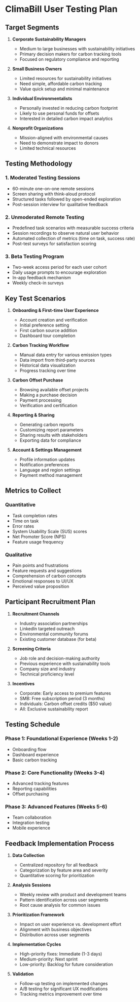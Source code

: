 # ClimaBill User Testing Plan

## Target Segments

1. **Corporate Sustainability Managers**
   - Medium to large businesses with sustainability initiatives
   - Primary decision makers for carbon tracking tools
   - Focused on regulatory compliance and reporting

2. **Small Business Owners**
   - Limited resources for sustainability initiatives
   - Need simple, affordable carbon tracking
   - Value quick setup and minimal maintenance

3. **Individual Environmentalists**
   - Personally invested in reducing carbon footprint
   - Likely to use personal funds for offsets
   - Interested in detailed carbon impact analytics

4. **Nonprofit Organizations**
   - Mission-aligned with environmental causes
   - Need to demonstrate impact to donors
   - Limited technical resources

## Testing Methodology

### 1. Moderated Testing Sessions
- 60-minute one-on-one remote sessions
- Screen sharing with think-aloud protocol
- Structured tasks followed by open-ended exploration
- Post-session interview for qualitative feedback

### 2. Unmoderated Remote Testing
- Predefined task scenarios with measurable success criteria
- Session recordings to observe natural user behavior
- Automated collection of metrics (time on task, success rate)
- Post-test surveys for satisfaction scoring

### 3. Beta Testing Program
- Two-week access period for each user cohort
- Daily usage prompts to encourage exploration
- In-app feedback mechanism
- Weekly check-in surveys

## Key Test Scenarios

1. **Onboarding & First-time User Experience**
   - Account creation and verification
   - Initial preference setting
   - First carbon source addition
   - Dashboard tour completion

2. **Carbon Tracking Workflow**
   - Manual data entry for various emission types
   - Data import from third-party sources
   - Historical data visualization
   - Progress tracking over time

3. **Carbon Offset Purchase**
   - Browsing available offset projects
   - Making a purchase decision
   - Payment processing
   - Verification and certification

4. **Reporting & Sharing**
   - Generating carbon reports
   - Customizing report parameters
   - Sharing results with stakeholders
   - Exporting data for compliance

5. **Account & Settings Management**
   - Profile information updates
   - Notification preferences
   - Language and region settings
   - Payment method management

## Metrics to Collect

### Quantitative
- Task completion rates
- Time on task
- Error rates
- System Usability Scale (SUS) scores
- Net Promoter Score (NPS)
- Feature usage frequency

### Qualitative
- Pain points and frustrations
- Feature requests and suggestions
- Comprehension of carbon concepts
- Emotional responses to UI/UX
- Perceived value proposition

## Participant Recruitment Plan

1. **Recruitment Channels**
   - Industry association partnerships
   - LinkedIn targeted outreach
   - Environmental community forums
   - Existing customer database (for beta)

2. **Screening Criteria**
   - Job role and decision-making authority
   - Previous experience with sustainability tools
   - Company size and industry
   - Technical proficiency level

3. **Incentives**
   - Corporate: Early access to premium features
   - SMB: Free subscription period (3 months)
   - Individuals: Carbon offset credits ($50 value)
   - All: Exclusive sustainability report

## Testing Schedule

### Phase 1: Foundational Experience (Weeks 1-2)
- Onboarding flow
- Dashboard experience
- Basic carbon tracking

### Phase 2: Core Functionality (Weeks 3-4)
- Advanced tracking features
- Reporting capabilities
- Offset purchasing

### Phase 3: Advanced Features (Weeks 5-6)
- Team collaboration
- Integration testing
- Mobile experience

## Feedback Implementation Process

1. **Data Collection**
   - Centralized repository for all feedback
   - Categorization by feature area and severity
   - Quantitative scoring for prioritization

2. **Analysis Sessions**
   - Weekly review with product and development teams
   - Pattern identification across user segments
   - Root cause analysis for common issues

3. **Prioritization Framework**
   - Impact on user experience vs. development effort
   - Alignment with business objectives
   - Distribution across user segments

4. **Implementation Cycles**
   - High-priority fixes: Immediate (1-3 days)
   - Medium-priority: Next sprint
   - Low-priority: Backlog for future consideration

5. **Validation**
   - Follow-up testing on implemented changes
   - A/B testing for significant UX modifications
   - Tracking metrics improvement over time
